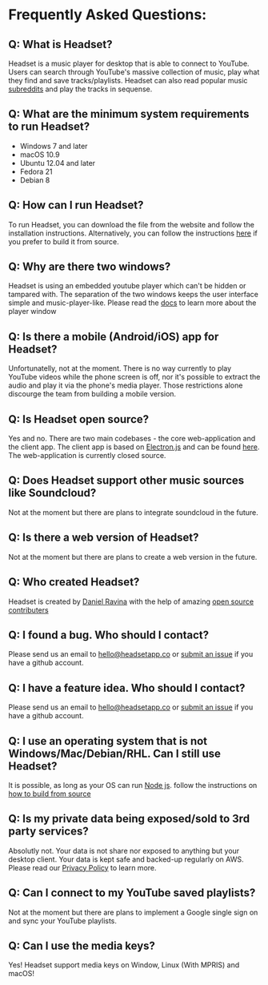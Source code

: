 # Frequently Asked Questions:

## Q: What is Headset?
Headset is a music player for desktop that is able to connect to YouTube. Users can search through YouTube's massive collection of music, play what they find and save tracks/playlists. Headset can also read popular music [subreddits](https://www.youtube.com/watch?v=EvEcBq5yWGw) and play the tracks in sequense.

## Q: What are the minimum system requirements to run Headset?

- Windows 7 and later
- macOS 10.9
- Ubuntu 12.04 and later
- Fedora 21
- Debian 8

## Q: How can I run Headset?

To run Headset, you can download the file from the website and follow the installation instructions. Alternatively, you can follow the instructions [here](https://github.com/headsetapp/headset-electron#build-from-source) if you prefer to build it from source.

## Q: Why are there two windows?
Headset is using an embedded youtube player which can't be hidden or tampared with. The separation of the two windows keeps the user interface simple and music-player-like. Please read the [docs](https://headsetapp.co/docs/player-window) to learn more about the player window

## Q: Is there a mobile (Android/iOS) app for Headset?

Unfortunatelly, not at the moment. There is no way currently to play YouTube videos while the phone screen is off, nor it's possible to extract the audio and play it via the phone's media player. Those restrictions alone discourge the team from building a mobile version.

## Q: Is Headset open source?

Yes and no. There are two main codebases - the core web-application and the client app. The client app is based on [Electron.js](https://electronjs.org/) and can be found [here](https://github.com/headsetapp/headset-electron). The web-application is currently closed source.

## Q: Does Headset support other music sources like Soundcloud?

Not at the moment but there are plans to integrate soundcloud in the future.

## Q: Is there a web version of Headset?

Not at the moment but there are plans to create a web version in the future.

## Q: Who created Headset?
Headset is created by [Daniel Ravina](https://twitter.com/danielravina) with the help of amazing [open source contributers](https://github.com/headsetapp/headset-electron/graphs/contributors)

## Q: I found a bug. Who should I contact?

Please send us an email to [hello@headsetapp.co](mailto:hello@headsetapp.co) or [submit an issue](https://github.com/headsetapp/headset-electron/issues/new) if you have a github account.

## Q: I have a feature idea. Who should I contact?

Please send us an email to [hello@headsetapp.co](mailto:hello@headsetapp.co) or [submit an issue](https://github.com/headsetapp/headset-electron/issues/new) if you have a github account.

## Q: I use an operating system that is not Windows/Mac/Debian/RHL. Can I still use Headset?

It is possible, as long as your OS can run [Node js](https://nodejs.org). follow the instructions on [how to build from source](https://github.com/headsetapp/headset-electron#build-from-source)

## Q: Is my private data being exposed/sold to 3rd party services?

Absolutly not. Your data is not share nor exposed to anything but your desktop client. Your data is kept safe and backed-up regularly on AWS. Please read our [Privacy Policy](https://headsetapp.co/legal/privacy/) to learn more.

## Q: Can I connect to my YouTube saved playlists?

Not at the moment but there are plans to implement a Google single sign on and sync your YouTube playlists.

## Q: Can I use the media keys?
Yes! Headset support media keys on Window, Linux (With MPRIS) and macOS!
